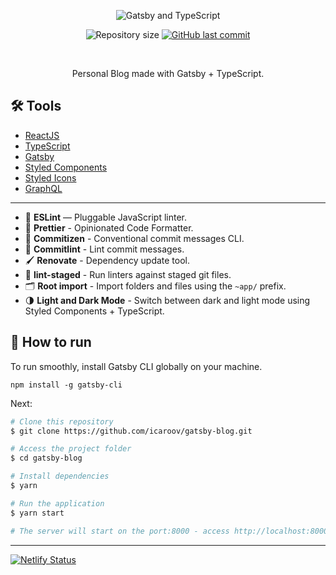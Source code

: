 <p align="center">
  <img src="https://www.joaopedro.cc/img/github/typescript-gatsby-starter.png" alt="Gatsby and TypeScript">
</p>

<p align="center">
  <img alt="Repository size" src="https://img.shields.io/github/repo-size/icaroov/gatsby-blog?color=%238A4BAF&style=flat-square">

  <a href="https://github.com/icaroov/my-blog/commits/master">
    <img alt="GitHub last commit" src="https://img.shields.io/github/last-commit/icaroov/gatsby-blog?color=%238A4BAF&style=flat-square">
  </a>
</p>

<br>

<p align="center">
  Personal Blog made with Gatsby + TypeScript.
</p>

## 🛠 Tools
- [ReactJS](https://reactjs.org/)
- [TypeScript](https://www.typescriptlang.org/)
- [Gatsby](https://www.gatsbyjs.org/)
- [Styled Components](https://styled-components.com/)
- [Styled Icons](https://styled-icons.js.org/)
- [GraphQL](https://graphql.org/)

---

- 📏 **ESLint** — Pluggable JavaScript linter.
- 💖 **Prettier** - Opinionated Code Formatter.
- 📄 **Commitizen** - Conventional commit messages CLI.
- 🚓 **Commitlint** - Lint commit messages.
- 🖌 **Renovate** - Dependency update tool.
- 🚫 **lint-staged** - Run linters against staged git files.
- 🗂 **Root import** - Import folders and files using the `~app/` prefix.
- 🌗 **Light and Dark Mode** - Switch between dark and light mode using Styled Components + TypeScript.

## 🚀 How to run

To run smoothly, install Gatsby CLI globally on your machine.

```shell
npm install -g gatsby-cli
```

Next:

```bash
# Clone this repository
$ git clone https://github.com/icaroov/gatsby-blog.git

# Access the project folder
$ cd gatsby-blog

# Install dependencies
$ yarn

# Run the application
$ yarn start

# The server will start on the port:8000 - access http://localhost:8000
```

---

  [![Netlify Status](https://api.netlify.com/api/v1/badges/92c79b80-85ee-4fd2-8549-87f54ca653d2/deploy-status)](https://app.netlify.com/sites/icaroov/deploys)
